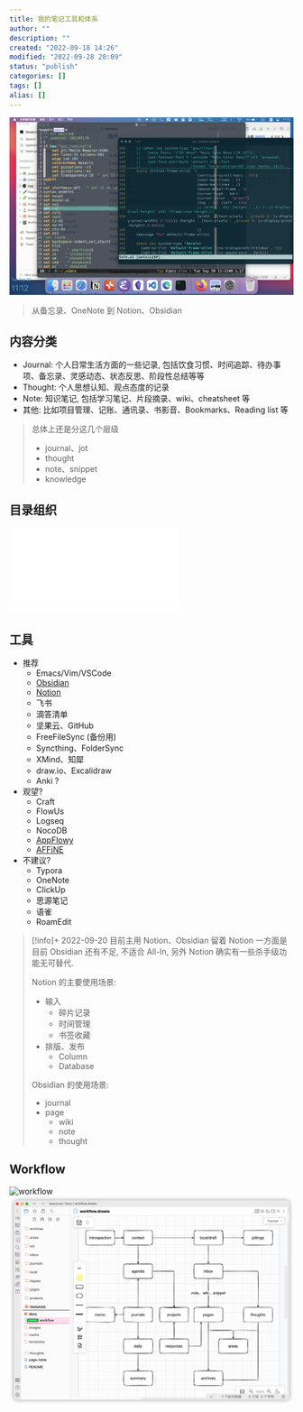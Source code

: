 ```yaml
---
title: 我的笔记工具和体系
author: ""
description: ""
created: "2022-09-18 14:26"
modified: "2022-09-28 20:09"
status: "publish"
categories: []
tags: []
alias: []
---
```

![](../../resources/attachments/我的笔记工具和体系-20220928.png)


> 从备忘录、OneNote 到 Notion、Obsidian

## 内容分类
- Journal: 个人日常生活方面的一些记录, 包括饮食习惯、时间追踪、待办事项、备忘录、灵感动态、状态反思、阶段性总结等等
- Thought: 个人思想认知、观点态度的记录
- Note: 知识笔记, 包括学习笔记、片段摘录、wiki、cheatsheet 等
- 其他: 比如项目管理、记账、通讯录、书影音、Bookmarks、Reading list 等

> 总体上还是分这几个层级
> - journal、jot
> - thought
> - note、snippet
> - knowledge

## 目录组织
![Obsidian 目录组织](效率工具/Obsidian/Obsidian%20目录组织.md)

## 工具
- 推荐
    - Emacs/Vim/VSCode
    - [Obsidian](效率工具/Obsidian/Obsidian.md)
    - [Notion](效率工具/Notion/Notion.md)
    - 飞书
    - 滴答清单
    - 坚果云、GitHub
    - FreeFileSync (备份用)
    - Syncthing、FolderSync
    - XMind、知犀
    - draw.io、Excalidraw
    - Anki ?
- 观望?
    - Craft
    - FlowUs
    - Logseq
    - NocoDB
    - [AppFlowy](https://github.com/AppFlowy-IO/AppFlowy)
    - [AFFiNE](https://github.com/toeverything/AFFiNE)
- 不建议?
    - Typora
    - OneNote
    - ClickUp
    - 思源笔记
    - 语雀
    - RoamEdit

> [!info]+ 2022-09-20 目前主用 Notion、Obsidian
> 留着 Notion 一方面是目前 Obsidian 还有不足, 不适合 All-In, 另外 Notion 确实有一些杀手级功能无可替代.
> 
> Notion 的主要使用场景: 
> - 输入
>     - 碎片记录
>     - 时间管理
>     - 书签收藏
> - 排版、发布
>     - Column
>     - Database
> 
> Obsidian 的使用场景:
> - journal
> - page
>     - wiki
>     - note
>     - thought
> 

## Workflow
![workflow](../../resources/attachments/workflow.drawio)
![](../../resources/attachments/workflow.png)
